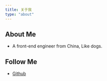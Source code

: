 ```yaml
---
title: 关于我
type: "about"
---
```

## About Me
- A front-end engineer from China, Like dogs.
## Follow Me
- [Github](https://github.com/amoslier)